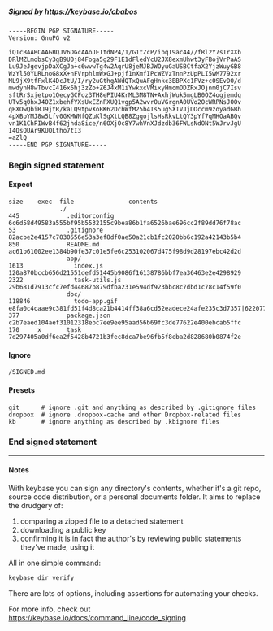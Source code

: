 ##### Signed by https://keybase.io/cbabos
```
-----BEGIN PGP SIGNATURE-----
Version: GnuPG v2

iQIcBAABCAAGBQJV6DGcAAoJEItdNP4/1/G1tZcP/ibqI9ac44//fRl2Y7sIrXXb
DRlMZLmobsCy3gB9U0j84Foga5g29F1E1dFledYcU2JX8exmUhwt3yFBojVrPaAS
Lu9JeJgevjpDaXCgJa+c6wvwTg4w2AqrU8jeMJBJWOyuGaUSBCtfaX2YjzWuyGB8
WzYl50YLRLnoG8xX+nFVrphlmWxGJ+pjf1nXmfIPcWZVzTnnPzUpPLI5wM7792xr
ML9jX9tfFxlK4DcJtU/I/ry2uGthgAWdQTxQuAFgHnkc3BBPXc1FVz+c0SEvD0/d
mwdynH8wTbvcI416x6hj3zZo+Z6J4xM1iYwkxcVMixyHmomODZRxJOjnm0jC7Isv
sftRrSxjetpo1QecyGCFoz3TH8ePIU4KrML3M8TN+AxhjWuk5mgLB0OZ4ogjemdq
UTv5q0hxJ4OZ1xbehfYXsUxEZnPXUQ1vgp5A2wvrOuVGrgnA0UVo2OcWRPNsJOOv
qBXOwQbiRJ9jtR/kaLQ9tpvXoBK62DchWfM25b4Ts5ugSXTVJjDDccm9zoyadGBh
4pXBpYMJ8w5Lfv0GKMWNfQZuKlSgXtLQB8ZggojlsHsRkvLtQY3pYf7qMHOaABQv
vn1K1ChFIWvB4f62jhda8ice/n6OXjOc8Y7whVnXJdzdb36FWLsNdONt5WJrvJgU
I4OsQUAr9KUQLtho7tI3
=aZlQ
-----END PGP SIGNATURE-----

```

<!-- END SIGNATURES -->

### Begin signed statement 

#### Expect

```
size    exec  file               contents                                                                                                                         
              ./                                                                                                                                                  
445             .editorconfig    6c6d58d49583a555bf95b5532155c9bea86b1fa6526bae696cc2f89dd76f78ac                                                                 
53              .gitignore       82acbe2e4157c7030556e53a3ef8df0ae50a21cb1fc2020bb6c192a42143b5b4                                                                 
850             README.md        ac61b61002ee1384b90fe37c01e5fe6c253102067d475f98d9d28197ebc42d2d                                                                 
                app/                                                                                                                                              
1613              index.js       120a870bccb656d21551defd51445b9086f16138786bbf7ea36463e2e4298929                                                                 
2322              task-utils.js  29b681d7913cfc7efd44687b879dfba231e594df923bbc8c7dbd1c78c14f59f0                                                                 
                doc/                                                                                                                                              
118846            todo-app.gif   e8fa0c4caae9c381fd51f4d8ca21b4414ff38a6cd52eadece24afe235c3d7357|622077826fcdc8015dbe4dcd6a837607b22abdebffefd79f5b668fb5ce21fd6f
377             package.json     c2b7eaed104aef31012318ebc7ee9ee95aad56b69fc3de77622e400ebcab5ffc                                                                 
170     x       task             7d297405a0df6ea2f5428b4721b3fec8dca7be96fb5f8eba2d828680b0874f2e                                                                 
```

#### Ignore

```
/SIGNED.md
```

#### Presets

```
git      # ignore .git and anything as described by .gitignore files
dropbox  # ignore .dropbox-cache and other Dropbox-related files    
kb       # ignore anything as described by .kbignore files          
```

<!-- summarize version = 0.0.9 -->

### End signed statement

<hr>

#### Notes

With keybase you can sign any directory's contents, whether it's a git repo,
source code distribution, or a personal documents folder. It aims to replace the drudgery of:

  1. comparing a zipped file to a detached statement
  2. downloading a public key
  3. confirming it is in fact the author's by reviewing public statements they've made, using it

All in one simple command:

```bash
keybase dir verify
```

There are lots of options, including assertions for automating your checks.

For more info, check out https://keybase.io/docs/command_line/code_signing
